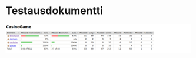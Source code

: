 # Testausdokumentti

<img src="https://github.com/MatAleksi/ot-harjoitustyo/blob/main/ot-harjoitustyo/dokumentaatio/kuvat/jacoco.PNG" width="700">
